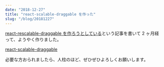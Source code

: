 ```yaml
---
date: "2018-12-27"
title: "react-scalable-draggable を作った"
slug: "/blog/20181227"
---
```


[react-rescalable-draggable を作ろうとしている](https://kk-web.link/blog/20181031)という記事を書いて 2 ヶ月経って、ようやく作りました。

[react-scalable-draggable](https://github.com/piro0919/react-scalable-draggable)

必要な方おられましたら、人柱のほど、ぜひぜひよろしくお願いします。
